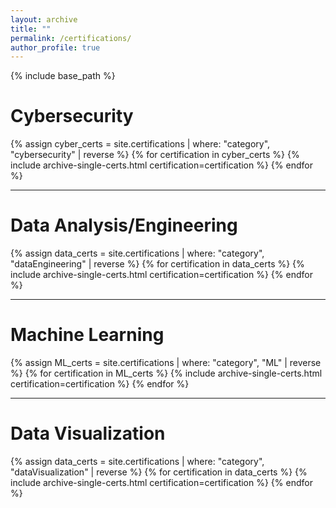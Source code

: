 ```yaml
---
layout: archive
title: ""
permalink: /certifications/
author_profile: true
---
```


{% include base_path %}

<h1>Cybersecurity</h1>
{% assign cyber_certs = site.certifications | where: "category", "cybersecurity" | reverse %}
{% for certification in cyber_certs %}
  {% include archive-single-certs.html certification=certification %}
{% endfor %}

***

<h1>Data Analysis/Engineering</h1>
{% assign data_certs = site.certifications | where: "category", "dataEngineering" | reverse %}
{% for certification in data_certs %}
  {% include archive-single-certs.html certification=certification %}
{% endfor %}

***

<h1>Machine Learning</h1>
{% assign ML_certs = site.certifications | where: "category", "ML" | reverse %}
{% for certification in ML_certs %}
  {% include archive-single-certs.html certification=certification %}
{% endfor %}

***

<h1>Data Visualization</h1>
{% assign data_certs = site.certifications | where: "category", "dataVisualization" | reverse %}
{% for certification in data_certs %}
  {% include archive-single-certs.html certification=certification %}
{% endfor %}
